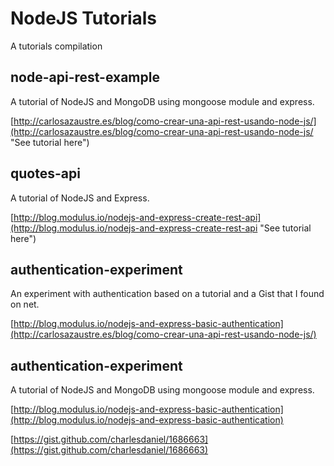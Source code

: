 # NodeJS Tutorials #

A tutorials compilation

## node-api-rest-example ##

A tutorial of NodeJS and MongoDB using mongoose module and express.

[http://carlosazaustre.es/blog/como-crear-una-api-rest-usando-node-js/](http://carlosazaustre.es/blog/como-crear-una-api-rest-usando-node-js/ "See tutorial here")

## quotes-api ##

A tutorial of NodeJS and Express.

[http://blog.modulus.io/nodejs-and-express-create-rest-api](http://blog.modulus.io/nodejs-and-express-create-rest-api "See tutorial here")

## authentication-experiment ##

An experiment with authentication based on a tutorial and a Gist that I found on net.

[http://blog.modulus.io/nodejs-and-express-basic-authentication](http://carlosazaustre.es/blog/como-crear-una-api-rest-usando-node-js/)

## authentication-experiment ##

A tutorial of NodeJS and MongoDB using mongoose module and express.

[http://blog.modulus.io/nodejs-and-express-basic-authentication](http://blog.modulus.io/nodejs-and-express-basic-authentication)

[https://gist.github.com/charlesdaniel/1686663](https://gist.github.com/charlesdaniel/1686663)